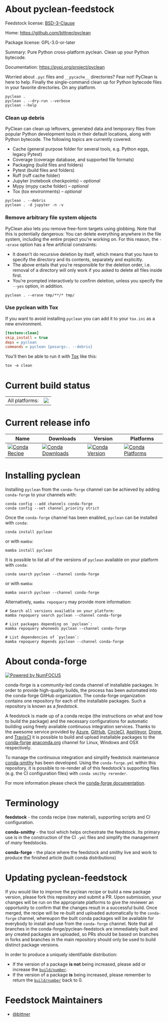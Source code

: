 About pyclean-feedstock
=======================

Feedstock license: [BSD-3-Clause](https://github.com/conda-forge/pyclean-feedstock/blob/main/LICENSE.txt)

Home: https://github.com/bittner/pyclean

Package license: GPL-3.0-or-later

Summary: Pure Python cross-platform pyclean. Clean up your Python bytecode.

Documentation: https://pypi.org/project/pyclean

Worried about `.pyc` files and `__pycache__` directories? Fear not!
PyClean is here to help. Finally the single-command clean up for Python
bytecode files in your favorite directories. On any platform.

```shell
pyclean .
pyclean . --dry-run --verbose
pyclean --help
```

### Clean up debris

PyClean can clean up leftovers, generated data and temporary files from
popular Python development tools in their default locations, along with
Python bytecode. The following topics are currently covered:

- Cache (general purpose folder for several tools, e.g. Python eggs,
  legacy Pytest)
- Coverage (coverage database, and supported file formats)
- Packaging (build files and folders)
- Pytest (build files and folders)
- Ruff (ruff cache folder)
- Jupyter (notebook checkpoints) – _optional_
- Mypy (mypy cache folder) – _optional_
- Tox (tox environments) – _optional_

```shell
pyclean . --debris
pyclean . -d jupyter -n -v
```

### Remove arbitrary file system objects

PyClean also lets you remove free-form targets using globbing. Note that
this is potentially dangerous: You can delete everything anywhere in the
file system, including the entire project you’re working on. For this
reason, the `--erase` option has a few artificial constraints:

- It doesn’t do recursive deletion by itself, which means that you have
  to specify the directory and its contents, separately and explicitly.
- The above entails that you’re responsible for the deletion order,
  i.e. removal of a directory will only work if you asked to delete all
  files inside first.
- You’re prompted interactively to confirm deletion, unless you specify
  the `--yes` option, in addition.

```shell
pyclean . --erase tmp/**/* tmp/
```

### Use pyclean with Tox

If you want to avoid installing `pyclean` you can add it to your
`tox.ini` as a new environment.

```ini
[testenv:clean]
skip_install = true
deps = pyclean
commands = pyclean {posargs:. --debris}
```

You’ll then be able to run it with [Tox](https://tox.wiki/) like this:

```shell
tox -e clean
```


Current build status
====================


<table><tr><td>All platforms:</td>
    <td>
      <a href="https://dev.azure.com/conda-forge/feedstock-builds/_build/latest?definitionId=21778&branchName=main">
        <img src="https://dev.azure.com/conda-forge/feedstock-builds/_apis/build/status/pyclean-feedstock?branchName=main">
      </a>
    </td>
  </tr>
</table>

Current release info
====================

| Name | Downloads | Version | Platforms |
| --- | --- | --- | --- |
| [![Conda Recipe](https://img.shields.io/badge/recipe-pyclean-green.svg)](https://anaconda.org/conda-forge/pyclean) | [![Conda Downloads](https://img.shields.io/conda/dn/conda-forge/pyclean.svg)](https://anaconda.org/conda-forge/pyclean) | [![Conda Version](https://img.shields.io/conda/vn/conda-forge/pyclean.svg)](https://anaconda.org/conda-forge/pyclean) | [![Conda Platforms](https://img.shields.io/conda/pn/conda-forge/pyclean.svg)](https://anaconda.org/conda-forge/pyclean) |

Installing pyclean
==================

Installing `pyclean` from the `conda-forge` channel can be achieved by adding `conda-forge` to your channels with:

```
conda config --add channels conda-forge
conda config --set channel_priority strict
```

Once the `conda-forge` channel has been enabled, `pyclean` can be installed with `conda`:

```
conda install pyclean
```

or with `mamba`:

```
mamba install pyclean
```

It is possible to list all of the versions of `pyclean` available on your platform with `conda`:

```
conda search pyclean --channel conda-forge
```

or with `mamba`:

```
mamba search pyclean --channel conda-forge
```

Alternatively, `mamba repoquery` may provide more information:

```
# Search all versions available on your platform:
mamba repoquery search pyclean --channel conda-forge

# List packages depending on `pyclean`:
mamba repoquery whoneeds pyclean --channel conda-forge

# List dependencies of `pyclean`:
mamba repoquery depends pyclean --channel conda-forge
```


About conda-forge
=================

[![Powered by
NumFOCUS](https://img.shields.io/badge/powered%20by-NumFOCUS-orange.svg?style=flat&colorA=E1523D&colorB=007D8A)](https://numfocus.org)

conda-forge is a community-led conda channel of installable packages.
In order to provide high-quality builds, the process has been automated into the
conda-forge GitHub organization. The conda-forge organization contains one repository
for each of the installable packages. Such a repository is known as a *feedstock*.

A feedstock is made up of a conda recipe (the instructions on what and how to build
the package) and the necessary configurations for automatic building using freely
available continuous integration services. Thanks to the awesome service provided by
[Azure](https://azure.microsoft.com/en-us/services/devops/), [GitHub](https://github.com/),
[CircleCI](https://circleci.com/), [AppVeyor](https://www.appveyor.com/),
[Drone](https://cloud.drone.io/welcome), and [TravisCI](https://travis-ci.com/)
it is possible to build and upload installable packages to the
[conda-forge](https://anaconda.org/conda-forge) [anaconda.org](https://anaconda.org/)
channel for Linux, Windows and OSX respectively.

To manage the continuous integration and simplify feedstock maintenance
[conda-smithy](https://github.com/conda-forge/conda-smithy) has been developed.
Using the ``conda-forge.yml`` within this repository, it is possible to re-render all of
this feedstock's supporting files (e.g. the CI configuration files) with ``conda smithy rerender``.

For more information please check the [conda-forge documentation](https://conda-forge.org/docs/).

Terminology
===========

**feedstock** - the conda recipe (raw material), supporting scripts and CI configuration.

**conda-smithy** - the tool which helps orchestrate the feedstock.
                   Its primary use is in the construction of the CI ``.yml`` files
                   and simplify the management of *many* feedstocks.

**conda-forge** - the place where the feedstock and smithy live and work to
                  produce the finished article (built conda distributions)


Updating pyclean-feedstock
==========================

If you would like to improve the pyclean recipe or build a new
package version, please fork this repository and submit a PR. Upon submission,
your changes will be run on the appropriate platforms to give the reviewer an
opportunity to confirm that the changes result in a successful build. Once
merged, the recipe will be re-built and uploaded automatically to the
`conda-forge` channel, whereupon the built conda packages will be available for
everybody to install and use from the `conda-forge` channel.
Note that all branches in the conda-forge/pyclean-feedstock are
immediately built and any created packages are uploaded, so PRs should be based
on branches in forks and branches in the main repository should only be used to
build distinct package versions.

In order to produce a uniquely identifiable distribution:
 * If the version of a package **is not** being increased, please add or increase
   the [``build/number``](https://docs.conda.io/projects/conda-build/en/latest/resources/define-metadata.html#build-number-and-string).
 * If the version of a package **is** being increased, please remember to return
   the [``build/number``](https://docs.conda.io/projects/conda-build/en/latest/resources/define-metadata.html#build-number-and-string)
   back to 0.

Feedstock Maintainers
=====================

* [@bittner](https://github.com/bittner/)

